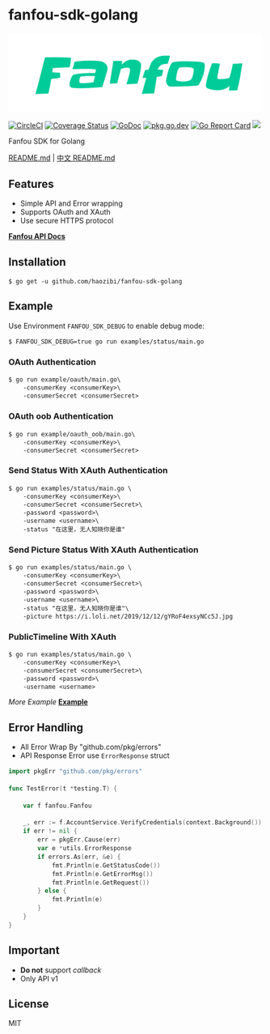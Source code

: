 # fanfou-sdk-golang

![logo](logo.png)

[![CircleCI](https://circleci.com/gh/haozibi/fanfou-sdk-golang.svg?style=svg)](https://circleci.com/gh/haozibi/fanfou-sdk-golang) [![Coverage Status](https://coveralls.io/repos/github/haozibi/fanfou-sdk-golang/badge.svg)](https://coveralls.io/github/haozibi/fanfou-sdk-golang) [![GoDoc](https://godoc.org/github.com/haozibi/fanfou-sdk-golang?status.svg)](https://godoc.org/github.com/haozibi/fanfou-sdk-golang) [![pkg.go.dev](https://img.shields.io/badge/pkg.go.dev-haozibi%2Ffanfou--sdk--golang-blue)](https://pkg.go.dev/github.com/haozibi/fanfou-sdk-golang) [![Go Report Card](https://goreportcard.com/badge/github.com/haozibi/fanfou-sdk-golang)](https://goreportcard.com/report/github.com/haozibi/fanfou-sdk-golang) [![](https://img.shields.io/github/license/haozibi/fanfou-sdk-golang)](https://github.com/haozibi/fanfou-sdk-golang/LICENSE)


Fanfou SDK for Golang 

[README.md](README.md) | [中文 README.md](README_zh.md)

## Features

- Simple API and Error wrapping
- Supports OAuth and XAuth
- Use secure HTTPS protocol

**[Fanfou API Docs](https://github.com/FanfouAPI/FanFouAPIDoc/wiki)**

## Installation

```console
$ go get -u github.com/haozibi/fanfou-sdk-golang
```

## Example


Use Environment `FANFOU_SDK_DEBUG` to enable debug mode:

```console
$ FANFOU_SDK_DEBUG=true go run examples/status/main.go
```

### OAuth Authentication

```console
$ go run example/oauth/main.go\
    -consumerKey <consumerKey>\
    -consumerSecret <consumerSecret>
```

### OAuth oob Authentication

```console
$ go run example/oauth_oob/main.go\
    -consumerKey <consumerKey>\
    -consumerSecret <consumerSecret>
```

### Send Status With XAuth Authentication

```console
$ go run examples/status/main.go \
    -consumerKey <consumerKey>\
    -consumerSecret <consumerSecret>\
    -password <password>\
    -username <username>\
    -status "在这里，无人知晓你是谁"
```

### Send Picture Status With XAuth Authentication

```console
$ go run examples/status/main.go \
    -consumerKey <consumerKey>\
    -consumerSecret <consumerSecret>\
    -password <password>\
    -username <username>\
    -status "在这里，无人知晓你是谁"\
    -picture https://i.loli.net/2019/12/12/gYRoF4exsyNCc5J.jpg
```

### PublicTimeline With XAuth

```console
$ go run examples/status/main.go \
    -consumerKey <consumerKey>\
    -consumerSecret <consumerSecret>\
    -password <password>\
    -username <username>
```

*More Example* **[Example](example/)**

## Error Handling

- All Error Wrap By "github.com/pkg/errors"
- API Response Error use `ErrorResponse` struct

```go
import pkgErr "github.com/pkg/errors"

func TestError(t *testing.T) {

	var f fanfou.Fanfou

	_, err := f.AccountService.VerifyCredentials(context.Background())
	if err != nil {
		err = pkgErr.Cause(err)
		var e *utils.ErrorResponse
		if errors.As(err, &e) {
			fmt.Println(e.GetStatusCode())
			fmt.Println(e.GetErrorMsg())
			fmt.Println(e.GetRequest())
		} else {
			fmt.Println(e)
		}
	}
}
```

## Important

- **Do not** support *callback*
- Only API v1

## License

MIT
